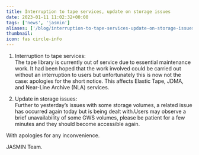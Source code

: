 ```yaml
---
title: Interruption to tape services, update on storage issues
date: 2023-01-11 11:02:32+00:00
tags: ['news', 'jasmin']
aliases: ['/blog/interruption-to-tape-services-update-on-storage-issues']
thumbnail: 
icon: fas circle-info
---
```


1. Interruption to tape services:  
The tape library is currently out of service due to essential maintenance work. It had been hoped that the work involved could be carried out without an interruption to users but unfortunately this is now not the case: apologies for the short notice. This affects Elastic Tape, JDMA, and Near-Line Archive (NLA) services.  
  
2. Update in storage issues:  
Further to yesterday’s issues with some storage volumes, a related issue has occurred again today but is being dealt with.Users may observe a brief unavailability of some GWS volumes, please be patient for a few minutes and they should become accessible again.

With apologies for any inconvenience.

JASMIN Team.
